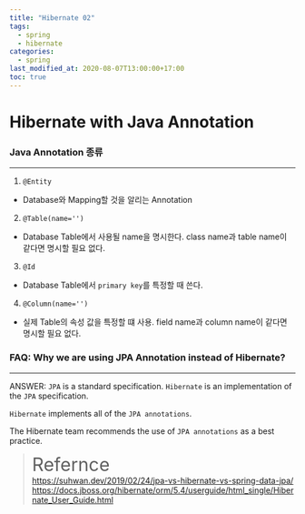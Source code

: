 ```yaml
---
title: "Hibernate 02"
tags:
  - spring
  - hibernate
categories:
  - spring
last_modified_at: 2020-08-07T13:00:00+17:00
toc: true
---
```

<script type="text/javascript"
src="https://cdn.mathjax.org/mathjax/latest/MathJax.js?config=TeX-AMS_HTML">
</script>

# Hibernate with Java Annotation

### Java Annotation 종류
***
1. `@Entity`
- Database와 Mapping할 것을 알리는 Annotation
2. `@Table(name='')`
- Database Table에서 사용될 name을 명시한다. class name과 table name이 같다면 명시할 필요 없다.
3. `@Id`
- Database Table에서 `primary key`를 특정할 때 쓴다.
4. `@Column(name='')`
- 실제 Table의 속성 값을 특정할 떄 사용. field name과 column name이 같다면 명시할 필요 없다.

### FAQ: Why we are using JPA Annotation instead of Hibernate?
***
ANSWER:
`JPA` is a standard specification. `Hibernate` is an implementation of the `JPA` specification.

`Hibernate` implements all of the `JPA annotations`.

The Hibernate team recommends the use of `JPA annotations` as a best practice.

><font size="6">Refernce</font><br>
https://suhwan.dev/2019/02/24/jpa-vs-hibernate-vs-spring-data-jpa/
https://docs.jboss.org/hibernate/orm/5.4/userguide/html_single/Hibernate_User_Guide.html
